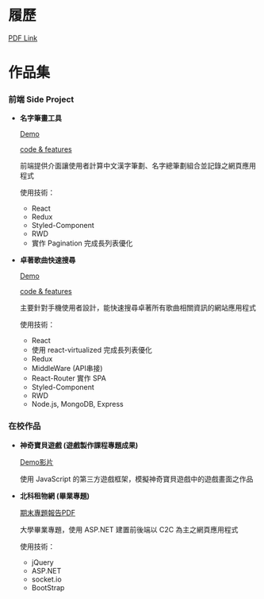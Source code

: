 # 履歷

[PDF Link](https://github.com/shinenic/resume/blob/master/pdf/Resume.pdf)



# 作品集

### 前端 Side Project

* **名字筆畫工具**

  [Demo](https://shinenic.github.io/strokes-operation-react/)  

  [code & features](https://github.com/shinenic/strokes-operation-react)

  前端提供介面讓使用者計算中文漢字筆劃、名字總筆劃組合並記錄之網頁應用程式

  使用技術：

  * React
  * Redux
  * Styled-Component
  * RWD
  * 實作 Pagination 完成長列表優化

  


* **卓著歌曲快速搜尋**

  [Demo](https://shinenic.github.io/zhuozhe-quick-search/)  

  [code & features](https://github.com/shinenic/zhuozhe-quick-search)

  主要針對手機使用者設計，能快速搜尋卓著所有歌曲相關資訊的網站應用程式

  使用技術：

  * React
  * 使用 react-virtualized 完成長列表優化
  * Redux
  * MiddleWare (API串接)
  * React-Router 實作 SPA
  * Styled-Component
  * RWD
  * Node.js, MongoDB, Express



### 在校作品

* **神奇寶貝遊戲 (遊戲製作課程專題成果)**  

  [Demo影片](https://youtu.be/V7TiLIM9UM0)

  使用 JavaScript 的第三方遊戲框架，模擬神奇寶貝遊戲中的遊戲畫面之作品



* **北科租物網 (畢業專題)** 

   [期末專題報告PDF](https://github.com/shinenic/resume/blob/master/pdf/105-CSIE-S025%E6%9C%9F%E6%9C%AB%E5%A0%B1%E5%91%8A%E6%9B%B8.pdf)

  大學畢業專題，使用 ASP.NET 建置前後端以 C2C 為主之網頁應用程式

  使用技術：

  * jQuery
  * ASP.NET
  * socket.io
  * BootStrap





